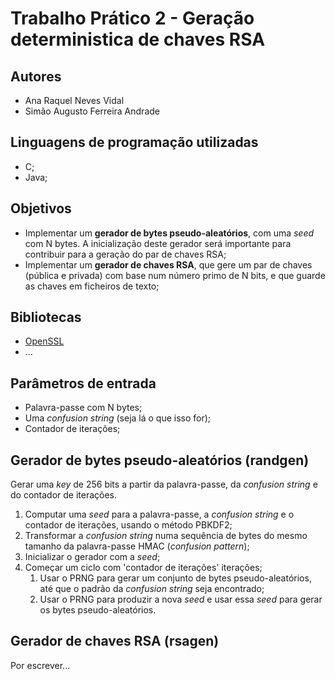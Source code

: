 # Trabalho Prático 2 - Geração deterministica de chaves RSA

## Autores
- Ana Raquel Neves Vidal
- Simão Augusto Ferreira Andrade

## Linguagens de programação utilizadas
- C;
- Java;

## Objetivos
- Implementar um **gerador de bytes pseudo-aleatórios**, com uma *seed* com N bytes. A inicialização deste gerador será importante para contribuir para a geração do par de chaves RSA;
- Implementar um **gerador de chaves RSA**, que gere um par de chaves (pública e privada) com base num número primo de N bits, e que guarde as chaves em ficheiros de texto;

## Bibliotecas
- [OpenSSL](https://www.openssl.org/)
- ...

## Parâmetros de entrada
- Palavra-passe com N bytes;
- Uma *confusion string* (seja lá o que isso for);
- Contador de iterações;

## Gerador de bytes pseudo-aleatórios (randgen)
Gerar uma *key* de 256 bits a partir da palavra-passe, da *confusion string* e do contador de iterações.

1. Computar uma *seed* para a palavra-passe, a *confusion string* e o contador de iterações, usando o método PBKDF2;
2. Transformar a *confusion string* numa sequência de bytes do mesmo tamanho da palavra-passe HMAC (*confusion pattern*);
3. Inicializar o gerador com a *seed*;
4. Começar um ciclo com 'contador de iterações' iterações;
    1. Usar o PRNG para gerar um conjunto de bytes pseudo-aleatórios, até que o padrão da *confusion string* seja encontrado;
    2. Usar o PRNG para produzir a nova *seed* e usar essa *seed* para gerar os bytes pseudo-aleatórios.


## Gerador de chaves RSA (rsagen)
Por escrever...